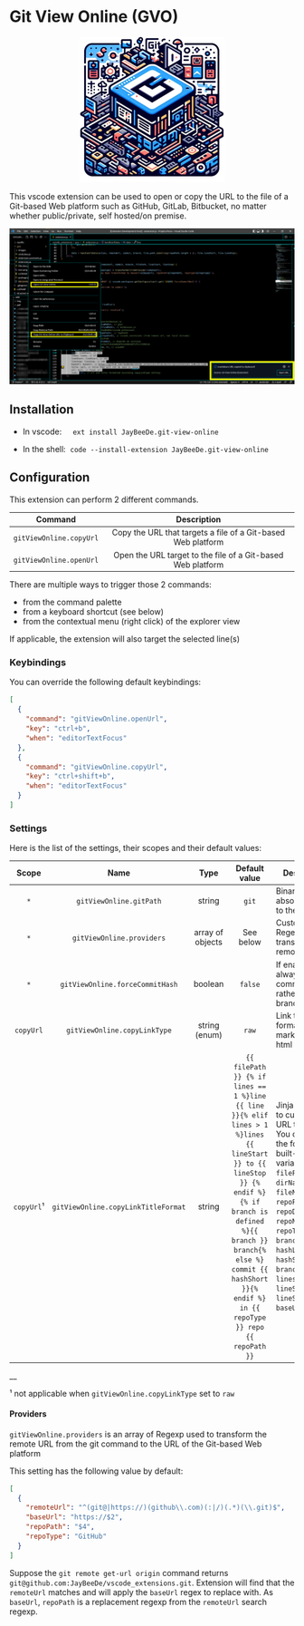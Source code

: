 # Git View Online (GVO)

<div style="text-align: center;">
    <img src="https://raw.githubusercontent.com/JayBeeDe/vscode_extensions/refs/heads/master/gvo/images/logo.png" title="Git View Online (GVO)" alt="Git View Online (GVO)" width="256" height="256" />
</div>

This vscode extension can be used to open or copy the URL to the file of a Git-based Web platform such as GitHub, GitLab, Bitbucket, no matter whether public/private, self hosted/on premise.

<div style="text-align: center;">
    <img src="https://raw.githubusercontent.com/JayBeeDe/vscode_extensions/refs/heads/master/gvo/images/screenshots.png" title="Screenshots" alt="Screenshots" />
</div>

## Installation

* In vscode: &nbsp;&nbsp;&nbsp;&nbsp;`ext install JayBeeDe.git-view-online`

* In the shell: &nbsp;`code --install-extension JayBeeDe.git-view-online`

## Configuration

This extension can perform 2 different commands.

|Command|Description|
|:---:|:---:|
|`gitViewOnline.copyUrl`|Copy the URL that targets a file of a Git-based Web platform|
|`gitViewOnline.openUrl`|Open the URL target to the file of a Git-based Web platform|

There are multiple ways to trigger those 2 commands:

- from the command palette
- from a keyboard shortcut (see below)
- from the contextual menu (right click) of the explorer view

If applicable, the extension will also target the selected line(s)

### Keybindings

You can override the following default keybindings:

```json
[
  {
    "command": "gitViewOnline.openUrl",
    "key": "ctrl+b",
    "when": "editorTextFocus"
  },
  {
    "command": "gitViewOnline.copyUrl",
    "key": "ctrl+shift+b",
    "when": "editorTextFocus"
  }
]
```

### Settings

Here is the list of the settings, their scopes and their default values:

|Scope|Name|Type|Default value|Description|
|:---:|:---:|:---:|:---:|---|
|`*`|`gitViewOnline.gitPath`|string|`git`|Binary or absolute path to the git binary|
|`*`|`gitViewOnline.providers`|array of objects|See below|Custom Regexp to transform git remote URLs|
|`*`|`gitViewOnline.forceCommitHash`|boolean|`false`|If enabled, always use commit hashes rather than branch name|
|`copyUrl`|`gitViewOnline.copyLinkType`|string (enum)|`raw`|Link type format: raw, markdown, jira, html|
|`copyUrl`¹|`gitViewOnline.copyLinkTitleFormat`|string|`{{ filePath }} {% if lines == 1 %}line {{ line }}{% elif lines > 1 %}lines {{ lineStart }} to {{ lineStop }} {% endif %}{% if branch is defined %}{{ branch }} branch{% else %} commit {{ hashShort }}{% endif %} in {{ repoType }} repo {{ repoPath }}`|Jinja template to customize URL title.<br />You can use the following built-in variables: `filePath`, `dirName`, `fileName`, `repoPath`, `repoDir`, `repoName`, `repoType`, `branchOrCommit`, `hashLong`, `hashShort`, `branch`, `line`, `lines`, `lineStart`, `lineStop`, `baseUrl`, `url` |

__

¹ not applicable when `gitViewOnline.copyLinkType` set to `raw`

#### Providers

`gitViewOnline.providers` is an array of Regexp used to transform the remote URL from the git command to the URL of the Git-based Web platform

This setting has the following value by default:

```json
[
  {
    "remoteUrl": "^(git@|https://)(github\\.com)(:|/)(.*)(\\.git)$",
    "baseUrl": "https://$2",
    "repoPath": "$4",
    "repoType": "GitHub"
  }
]
```

Suppose the `git remote get-url origin` command returns `git@github.com:JayBeeDe/vscode_extensions.git`. Extension will find that the `remoteUrl` matches and will apply the `baseUrl` regex to replace with. As `baseUrl`, `repoPath` is a replacement regexp from the `remoteUrl` search regexp.
